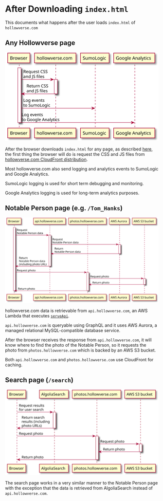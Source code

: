 # After Downloading `index.html`

This documents what happens after the user loads `index.html` of `hollowverse.com`

## Any Hollowverse page

<p align="center">
<img src="./diagrams/afterDownloadingIndexHtmlAnyHollowversePage.puml.svg">
</p>

After the browser downloads `index.html` for any page, as described [here](./serveIndexHtml.md), the first thing the browser will do is request the CSS and JS files from [hollowverse.com CloudFront distribution](./hollowverseComCloudFront.md).

Most hollowverse.com also send logging and analytics events to SumoLogic and Google Analytics.

SumoLogic logging is used for short term debugging and monitoring.

Google Analytics logging is used for long-term analytics purposes.

## Notable Person page (e.g. `/Tom_Hanks`)

<p align="center">
<img src="./diagrams/afterDownloadingIndexHtmlNotablePersonPage.puml.svg">
</p>

hollowverse.com data is retrievable from `api.hollowverse.com`, an AWS Lambda that executes [`serveApi`](https://github.com/hollowverse/api/blob/master/src/serveApi.ts).

`api.hollowverse.com` is queryable using GraphQL and it uses AWS Aurora, a managed relational MySQL-compatible database service.

After the browser receives the response from `api.hollowverse.com`, it will know where to find the photo of the Notable Person, so it requests the photo from `photos.hollowverse.com` which is backed by an AWS S3 bucket.

Both `api.hollowverse.com` and `photos.hollowverse.com` use CloudFront for caching.

## Search page (`/search`)

<p align="center">
<img src="./diagrams/afterDownloadingIndexHtmlSearchPage.puml.svg">
</p>

The search page works in a very similar manner to the Notable Person page with the exception that the data is retrieved from AlgoliaSearch instead of `api.hollowverse.com`.

